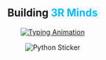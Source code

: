 <h2 align="center">
    Building <span style="color: #00bbff;">3R Minds</span>
</h2>

<p align="center">
    <a href="https://github.com/mohit-vashisth">
        <img src="https://readme-typing-svg.herokuapp.com?font=Fira+Code&size=26&duration=2000&pause=1000&color=00BFFF&background=FFFFFF00&center=true&vCenter=true&width=1000&lines=Welcome+to+My+Profile;I'm+Mohit+Narayan+Vashisth;AI+%26+ML+Specialist;Passionate+About+Developing+Cutting-Edge+Technologies;Currently+Innovating+with+AI+Voice+Cloning+Models;Focused+on+Creating+Impactful+Solutions;Continuous+Growth+Through+Learning" alt="Typing Animation">
    </a>
</p>

<!-- Add the Imgur image below -->
<p align="center">
    <img src="https://i.imgur.com/4Gacy40.jpg" alt="Python Sticker" />
</p>
